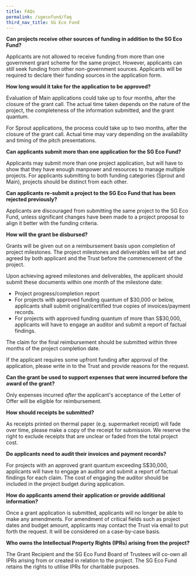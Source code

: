 ```yaml
---
title: FAQs
permalink: /sgecofund/faq
third_nav_title: SG Eco Fund
---
```


**Can projects receive other sources of funding in addition to the SG Eco Fund?**

Applicants are not allowed to receive funding from more than one government grant scheme for the same project. However, applicants can still seek funding from other non-government sources. Applicants will be required to declare their funding sources in the application form.

**How long would it take for the application to be approved?**

Evaluation of Main applications could take up to four months, after the closure of the grant call. The actual time taken depends on the nature of the project, the completeness of the information submitted, and the grant quantum.

For Sprout applications, the process could take up to two months, after the closure of the grant call. Actual time may vary depending on the availability and timing of the pitch presentations.

**Can applicants submit more than one application for the SG Eco Fund?**

Applicants may submit more than one project application, but will have to show that they have enough manpower and resources to manage multiple projects. For applicants submitting to both funding categories (Sprout and Main), projects should be distinct from each other.

**Can applicants re-submit a project to the SG Eco Fund that has been rejected previously?**

Applicants are discouraged from submitting the same project to the SG Eco Fund, unless significant changes have been made to a project proposal to align it better with the funding criteria.

**How will the grant be disbursed?**

Grants will be given out on a reimbursement basis upon completion of project milestones. The project milestones and deliverables will be set and agreed by both applicant and the Trust before the commencement of the project.

Upon achieving agreed milestones and deliverables, the applicant should submit these documents within one month of the milestone date:

- Project progress/completion report
- For projects with approved funding quantum of $30,000 or below, applicants shall submit original/certified true copies of invoices/payment records.
- For projects with approved funding quantum of more than S$30,000, applicants will have to engage an auditor and submit a report of factual findings.

The claim for the final reimbursement should be submitted within three months of the project completion date.

If the applicant requires some upfront funding after approval of the application, please write in to the Trust and provide reasons for the request.

**Can the grant be used to support expenses that were incurred before the award of the grant?**

Only expenses incurred _after_ the applicant&#39;s acceptance of the Letter of Offer will be eligible for reimbursement.

**How should receipts be submitted?**

As receipts printed on thermal paper (e.g. supermarket receipt) will fade over time, please make a copy of the receipt for submission. We reserve the right to exclude receipts that are unclear or faded from the total project cost.

**Do applicants need to audit their invoices and payment records?**

For projects with an approved grant quantum exceeding S$30,000, applicants will have to engage an auditor and submit a report of factual findings for each claim. The cost of engaging the auditor should be included in the project budget during application.

**How do applicants amend their application or provide additional information?**

Once a grant application is submitted, applicants will no longer be able to make any amendments. For amendment of critical fields such as project dates and budget amount, applicants may contact the Trust via email to put forth the request. It will be considered on a case-by-case basis.

**Who owns the Intellectual Property Rights (IPRs) arising from the project?**

The Grant Recipient and the SG Eco Fund Board of Trustees will co-own all IPRs arising from or created in relation to the project. The SG Eco Fund retains the rights to utilise IPRs for charitable purposes.

